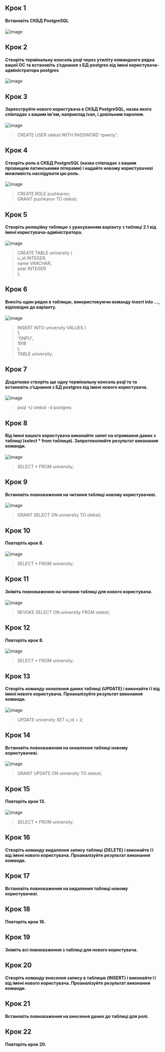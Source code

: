 ## Крок 1
#### Встановіть СКБД PostgreSQL
![image](https://user-images.githubusercontent.com/41470575/204101911-9e828580-8d94-4aef-b396-c206d37b8f67.png)

## Крок 2
#### Створіть термінальну консоль psql через утиліту командного рядка вашої ОС та встановіть з’єднання з БД postgres від імені користувача-адміністратора postgres 
![image](https://user-images.githubusercontent.com/41470575/204102404-2b984ea6-d3e2-42d0-a2a9-9dbae9c71f72.png)

## Крок 3
#### Зареєструйте нового користувача в СКБД PostgreSQL, назва якого співпадає з вашим ім'ям, наприклад ivan, і довільним паролем.
![image](https://user-images.githubusercontent.com/41470575/204115200-28688c9b-57dc-49ee-b8f5-ce6e95dffb85.png)
>CREATE USER oleksii WITH PASSWORD 'qwerty';

## Крок 4
#### Створіть роль в СКБД PostgreSQL (назва співпадає з вашим прізвищем латинськими літерами) і надайте новому користувачеві можливість наслідувати цю роль. 
![image](https://user-images.githubusercontent.com/41470575/204115233-66377d89-02b3-4b77-886a-16cb6535d698.png)
> CREATE ROLE pushkarov;</br>
> GRANT pushkarov TO oleksii;

## Крок 5
#### Створіть реляційну таблицю з урахуванням варіанту з таблиці 2.1 від імені користувача-адміністратора. 
![image](https://user-images.githubusercontent.com/41470575/204115387-b3037e11-9754-4b2b-8d9c-90aceee6a9b6.png)
> CREATE TABLE university (</br>
> u_id INTEGER,</br>
> name VARCHAR,</br>
> year INTEGER</br>
> );

## Крок 6
#### Внесіть один рядок в таблицю, використовуючи команду insert into ..., відповідно до варіанту.
![image](https://user-images.githubusercontent.com/41470575/204115592-02d1fc74-4a8a-4c8d-81ce-af966475f1ff.png)
> INSERT INTO university VALUES ( </br>
> 1, </br>
> 'ONPU', </br>
> 1918 </br>
> ); </br>
> TABLE university; </br>

## Крок 7
#### Додатково створіть ще одну термінальну консоль psql та та встановіть з’єднання з БД postgres від імені нового користувача. 
![image](https://user-images.githubusercontent.com/41470575/204115826-b8063706-15e1-4d8d-8cf9-58c74a2c91c5.png)
> psql -U oleksii -d postgres

## Крок 8
#### Від імені вашого користувача виконайте запит на отримання даних з таблиці (select * from таблиця). Запротоколюйте результат виконання команди. 
![image](https://user-images.githubusercontent.com/41470575/204115856-181807c1-1350-4bf6-95fe-dfb995d90cd3.png)
> SELECT * FROM university;

## Крок 9
#### Встановіть повноваження на читання таблиці новому користувачеві. 
![image](https://user-images.githubusercontent.com/41470575/204115994-674dd0c7-bdcf-4336-b6df-0147a1381292.png)
> GRANT SELECT ON university TO oleksii;

## Крок 10
#### Повторіть крок 8. 
![image](https://user-images.githubusercontent.com/41470575/204116007-2f87c03c-adf7-4906-95df-e562501622f0.png)
> SELECT * FROM university;

## Крок 11
#### Зніміть повноваження на читання таблиці для нового користувача. 
![image](https://user-images.githubusercontent.com/41470575/204116047-f70b5cf7-4a33-4e49-a302-17eb90760140.png)
> REVOKE SELECT ON university FROM oleksii;

## Крок 12
#### Повторіть крок 8.
![image](https://user-images.githubusercontent.com/41470575/204116054-0de98c78-fd67-4368-836a-a3b8c0bf0b13.png)
> SELECT * FROM university;

## Крок 13
#### Створіть команду оновлення даних таблиці (UPDATE) і виконайте її від імені нового користувача. Проаналізуйте результат виконання команди. 
![image](https://user-images.githubusercontent.com/41470575/204116758-35eb9d2c-b5aa-4bf4-b90d-8a52c056fe3c.png)
> UPDATE university SET u_id = 2;

## Крок 14
#### Встановіть повноваження на оновлення таблиці новому користувачеві. 
![image](https://user-images.githubusercontent.com/41470575/204116782-2353244a-6366-4dc9-ac65-b12e3c28aaf3.png)
> GRANT UPDATE ON university TO oleksii;

## Крок 15
#### Повторіть крок 13. 
![image](https://user-images.githubusercontent.com/41470575/204116788-7ab02e4d-876c-4318-9b7f-1800fa1b9e0e.png)
> SELECT * FROM university;

## Крок 16
#### Створіть команду видалення запису таблиці (DELETE) і виконайте її від імені нового користувача. Проаналізуйте результат виконання команди. 

## Крок 17
#### Встановіть повноваження на видалення таблиці новому користувачеві. 

## Крок 18
#### Повторіть крок 16. 

## Крок 19
#### Зніміть всі повноваження  з таблиці для нового користувача.

## Крок 20
#### Створіть команду внесення запису в таблицю (INSERT) і виконайте її від імені нового користувача. Проаналізуйте результат виконання команди. 

## Крок 21
#### Встановіть повноваження на внесення даних до таблиці для ролі. 

## Крок 22
#### Повторіть крок 20. 

